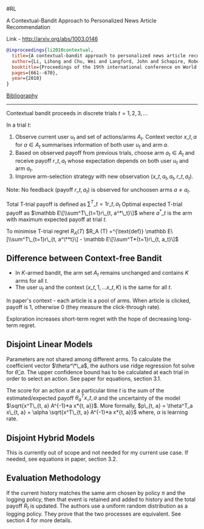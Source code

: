 \#RL

A Contextual-Bandit Approach to Personalized News Article Recommendation

Link - http://arxiv.org/abs/1003.0146

````bibtex
@inproceedings{li2010contextual,
  title={A contextual-bandit approach to personalized news article recommendation},
  author={Li, Lihong and Chu, Wei and Langford, John and Schapire, Robert E},
  booktitle={Proceedings of the 19th international conference on World wide web},
  pages={661--670},
  year={2010}
}
````

[Bibliography](../Bibliography.md)

---

Contextual bandit proceeds in discrete trials
$t = 1, 2, 3, ...$

In a trial $t$:

1. Observe current user $u_t$ and set of actions/arms $A_t$. Context vector $x\_{t, a}$ for $a \in A_t$ summarises information of both user $u_t$ and arm $a$.
1. Based on observed payoff from previous trials, choose arm $a_t \in A_t$ and receive payoff $r\_{t, a_t}$ whose expectation depends on both user $u_t$ and arm $a_t$.
1. Improve arm-selection strategy with new observation $(x\_{t, a_t}, a_t, r\_{t, a_t})$.

Note: No feedback (payoff $r\_{t, a_t}$) is observed for unchoosen arms $a \ne a_t$.

Total T-trial payoff is defined as $\sum^T\_{t=1}r\_{t, a_t}$ 
Optimal expected T-trial payoff as $\mathbb E\[\\sum^T\_{t=1}r\_{t, a^*\_t}\]$ where $a^*\_t$ is the arm with maximum expected payoff at trial $t$.

To minimise T-trial regret $R_A(T)$
$R_A (T)  =^{\text{def}} \mathbb E\[\\sum^T\_{t=1}r\_{t, a^\**t}\] - \mathbb E\[\\sum^T*{t=1}r\_{t, a_t}\]$ 

## Difference between Context-free Bandit

* In $K$-armed bandit, the arm set $A_t$ remains unchanged and contains $K$ arms for all $t$.
* The user $u_t$ and the context $(x\_{t, 1}, ... x\_{t, K})$ is the same for all $t$.

In paper's context - each article is a pool of arms. When article is clicked, payoff is 1, otherwise 0 (they measure the click-through rate).

Exploration increases short-term regret with the hope of decreasing long-term regret.

## Disjoint Linear Models

Parameters are not shared among different arms. To calculate the coefficient vector $\theta^\*\_a$, the authors use ridge regression fot solve for $\hat{\theta}\_a$. The upper confidence bound has to be calculated at each trial in order to select an action. See paper for equations, section 3.1.

The score for an action $a$ at a particular time $t$ is the sum of the estimated/expected payoff $\theta^T_a x\_{t, a}$ and the uncertainty of the model $\sqrt{x^T\_{t, a} A^{-1}*a x*{t, a}}$.
More formally,
$p\_{t, a} = \theta^T_a x\_{t, a} + \alpha \sqrt{x^T\_{t, a} A^{-1}*a x*{t, a}}$
where, $\alpha$ is learning rate.

## Disjoint Hybrid Models

This is currently out of scope and not needed for my current use case. If needed, see equations in paper, section 3.2.

## Evaluation Methodology

If the current history matches the same arm chosen by policy $\pi$ and the logging policy, then that event is retained and added to history and the total payoff $R_t$ is updated. The authors use a uniform random distribution as a logging policy. They prove that the two processes are equivalent. See section 4 for more details.
